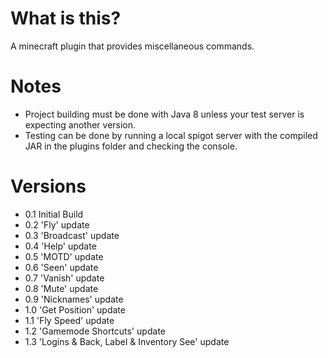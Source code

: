 # What is this?
A minecraft plugin that provides miscellaneous commands.

# Notes
- Project building must be done with Java 8 unless your test server is expecting another version.
- Testing can be done by running a local spigot server with the compiled JAR in the plugins folder and checking the console.

# Versions
- 0.1 Initial Build
- 0.2 'Fly' update
- 0.3 'Broadcast' update
- 0.4 'Help' update
- 0.5 'MOTD' update
- 0.6 'Seen' update
- 0.7 'Vanish' update
- 0.8 'Mute' update
- 0.9 'Nicknames' update
- 1.0 'Get Position' update
- 1.1 'Fly Speed' update
- 1.2 'Gamemode Shortcuts' update
- 1.3 'Logins & Back, Label & Inventory See' update

